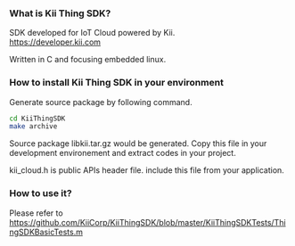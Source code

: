 ### What is Kii Thing SDK?
SDK developed for IoT Cloud powered by Kii.<br>
https://developer.kii.com

Written in C and focusing embedded linux.

### How to install Kii Thing SDK in your environment
Generate source package by following command.
```sh
cd KiiThingSDK
make archive
```
Source package libkii.tar.gz would be generated.
Copy this file in your development environement
and extract codes in your project.

kii\_cloud.h is public APIs header file.
include this file from your application.

### How to use it?
Please refer to
https://github.com/KiiCorp/KiiThingSDK/blob/master/KiiThingSDKTests/ThingSDKBasicTests.m


